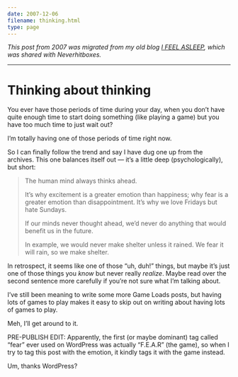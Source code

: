 ```yaml
---
date: 2007-12-06
filename: thinking.html
type: page
---
```


_This post from 2007 was migrated from my old blog [I FEEL
ASLEEP](https://ifeelasleep.wordpress.com/), which was shared with
Neverhitboxes._

---

# Thinking about thinking

You ever have those periods of time during your day, when you don’t have quite
enough time to start doing something (like playing a game) but you have too much
time to just wait out?

I’m totally having one of those periods of time right now.

So I can finally follow the trend and say I have dug one up from the archives.
This one balances itself out — it’s a little deep (psychologically), but short:

> The human mind always thinks ahead.
>
> It’s why excitement is a greater emotion than happiness; why fear is a greater
> emotion than disappointment. It’s why we love Fridays but hate Sundays.
>
> If our minds never thought ahead, we’d never do anything that would benefit us
> in the future.
>
> In example, we would never make shelter unless it rained. We fear it will
> rain, so we make shelter.

In retrospect, it seems like one of those “uh, duh!” things, but maybe it’s just
one of those things you _know_ but never really _realize_. Maybe read over the
second sentence more carefully if you’re not sure what I’m talking about.

I’ve still been meaning to write some more Game Loads posts, but having lots of
games to play makes it easy to skip out on writing about having lots of games to
play.

Meh, I’ll get around to it.

PRE-PUBLISH EDIT: Apparently, the first (or maybe dominant) tag called “fear”
ever used on WordPress was actually “F.E.A.R” (the game), so when I try to tag
this post with the emotion, it kindly tags it with the game instead.

Um, thanks WordPress?
